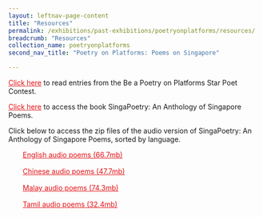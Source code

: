```yaml
---
layout: leftnav-page-content
title: "Resources"
permalink: /exhibitions/past-exhibitions/poetryonplatforms/resources/
breadcrumb: "Resources"
collection_name: poetryonplatforms
second_nav_title: "Poetry on Platforms: Poems on Singapore"

---
```


<a href="https://www.facebook.com/media/set/?set=a.803222086464802.1073741842.219541704832846&type=3" style="color:#E21216;">Click here</a> to read entries from the Be a Poetry on Platforms Star Poet Contest.

<a href="http://eresources.nlb.gov.sg/eReads/MobileReads/details?uuid=8d6e0230-6960-4df6-8cf2-93ebc2d538d9" style="color:#E21216;">Click here</a> to access the book SingaPoetry: An Anthology of Singapore Poems.

<p>Click below to access the zip files of the audio version of SingaPoetry: An Anthology of Singapore Poems, sorted by language.</p>

<ul style="list-style: none; margin-left: 5px; color: #E21216">
    <li style="margin-bottom: 1rem;">
        <a href="/files/poetryonplatforms/Read!%20Singapore%202015%20Audio%20Book_English.zip" style="color:#E21216;">English audio poems (66.7mb)</a>
    </li>      
    <li style="margin-bottom: 1rem;">
        <a href="/files/poetryonplatforms/Read!%20Singapore%202015%20Audio%20Book_Chinese.zip" style="color:#E21216;">Chinese audio poems (47.7mb)</a>
    </li>      
    <li style="margin-bottom: 1rem;">
        <a href="/files/poetryonplatforms/Read!%20Singapore%202015%20Audio%20Book_Malay.zip" style="color:#E21216;">Malay audio poems (74.3mb)</a>
    </li>      
    <li style="margin-bottom: 1rem;">
        <a href="/files/poetryonplatforms/Read!%20Singapore%202015%20Audio%20Book_Tamil.zip" style="color:#E21216;">Tamil audio poems (32.4mb)</a>
    </li>                         
</ul>